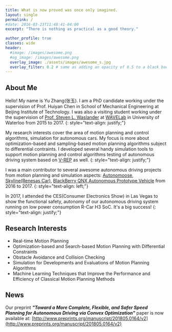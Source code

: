 ```yaml
---
title: What is now proved was once only imagined.
layout: single
permalink: /
#date: 2016-03-23T11:48:41-04:00
excerpt: "There is nothing as practical as a good theory."  

author_profile: true
classes: wide
header:
  #image: /images/awesome.png
  #og_image: /images/awesome.png
  overlay_image: ./assets/images/awesome_s.jpg
  overlay_filter: 0.2 # same as adding an opacity of 0.5 to a black background
---
```

## About Me
Hello! My name is Yu Zhang(张玉).  I am a PhD candidate working under the supervision of Prof. Huiyan Chen in School of Mechanical Engineering at Beijing Institute of Technology.
I was also a visiting student working under the supervision of [Prof. Steven L. Waslander](http://wavelab.uwaterloo.ca/?page_id=593) at [WAVELab](http://wavelab.uwaterloo.ca/) in University of Waterloo from 2015 to 2017.
{: style="text-align: justify;"}

My research interests cover the area of motion planning and control algorithms, simulation for autonomous cars. My focus is more about optimization-based and sampling-based motion planning algorithms subject to differential contraints.
I developed several handy simulation tools to support motion planning and control algorithms testing of autonomous driving system based on [V-REP](http://www.coppeliarobotics.com/) as well.
{: style="text-align: justify;"}


I was a main contributor to several awesome autonomous driving projects from motion planning and simulation aspects: [Autonomoose](http://www.autonomoose.net/), [Skyline(Renesas Car)](https://www.renesas.com/en-us/about/press-center/news/2017/news201701042.html), [BlackBerry QNX Autonomous Prototype Vehicle](https://www.youtube.com/watch?v=xAjntsc8MR0) from 2016 to 2017.
{: style="text-align: left;"}


In 2017, I attended the CES(Consumer Electronics Show) in Las Vegas to show the functional safety, autonomy of our autonomous driving system running on low power consumption R-Car H3 SoC. It's a big success!
{: style="text-align: justify;"}

## Research Interests
* Real-time Motion Planning
* Optimization-based and Search-based Motion Planning with Differential Constraints
* Obstacle Avoidance and Collision Checking
* Simulation for Developments and Evaluations of Motion Planning Algorithms
* Machine Learning Techniques that Improve the Performance and Efficiency of Classical Motion Planning Methods


## News
Our preprint ***"Toward a More Complete, Flexible, and Safer Speed Planning for Autonomous Driving via Convex Optimization"*** paper is now available at:
[http://www.preprints.org/manuscript/201805.0164/v2](http://www.preprints.org/manuscript/201805.0164/v2)
